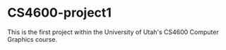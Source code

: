 # CS4600-project1
This is the first project within the University of Utah's CS4600 Computer Graphics course.
